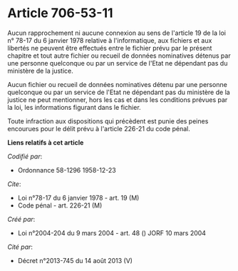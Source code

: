 # Article 706-53-11

Aucun rapprochement ni aucune connexion au sens de l'article 19 de la loi n° 78-17 du 6 janvier 1978 relative à
l'informatique, aux fichiers et aux libertés ne peuvent être effectués entre le fichier prévu par le présent chapitre et tout
autre fichier ou recueil de données nominatives détenus par une personne quelconque ou par un service de l'Etat ne dépendant
pas du ministère de la justice.

Aucun fichier ou recueil de données nominatives détenu par une personne quelconque ou par un service de l'Etat ne dépendant
pas du ministère de la justice ne peut mentionner, hors les cas et dans les conditions prévues par la loi, les informations
figurant dans le fichier.

Toute infraction aux dispositions qui précèdent est punie des peines encourues pour le délit prévu à l'article 226-21 du code
pénal.

**Liens relatifs à cet article**

_Codifié par_:

  - Ordonnance 58-1296 1958-12-23

_Cite_:

  - Loi n°78-17 du 6 janvier 1978 - art. 19 (M)
  - Code pénal - art. 226-21 (M)

_Créé par_:

  - Loi n°2004-204 du 9 mars 2004 - art. 48 () JORF 10 mars 2004

_Cité par_:

  - Décret n°2013-745 du 14 août 2013 (V)
